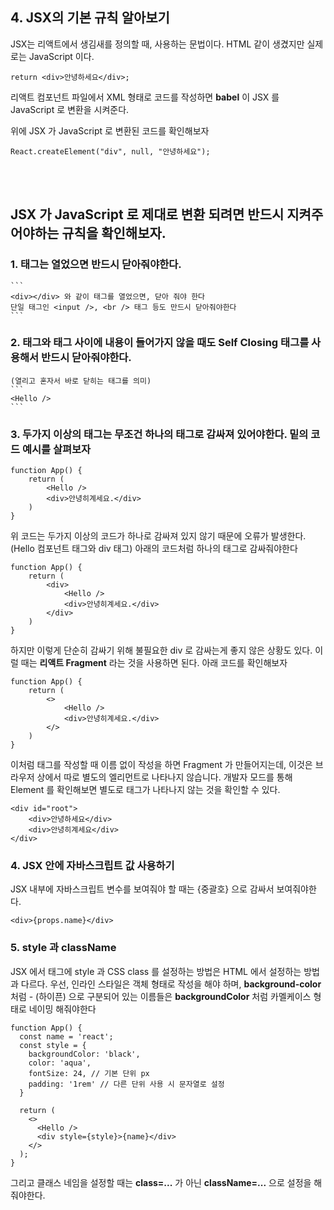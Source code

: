
## 4. JSX의 기본 규칙 알아보기

JSX는 리액트에서 생김새를 정의할 때, 사용하는 문법이다.
HTML 같이 생겼지만 실제로는 JavaScript 이다.
```
return <div>안녕하세요</div>;
```
리액트 컴포넌트 파일에서 XML 형태로 코드를 작성하면 **babel** 이 JSX 를 JavaScript 로 변환을 시켜준다.

위에 JSX 가 JavaScript 로 변환된 코드를 확인해보자
```
React.createElement("div", null, "안녕하세요");
```
<br/>
<br/>

## JSX 가 JavaScript 로 제대로 변환 되려면 반드시 지켜주어야하는 규칙을 확인해보자.

### 1. 태그는 열었으면 반드시 닫아줘야한다.
    ```
    <div></div> 와 같이 태그를 열었으면, 닫아 줘야 한다
    단일 태그인 <input />, <br /> 태그 등도 만드시 닫아줘야한다
    ```

### 2. 태그와 태그 사이에 내용이 들어가지 않을 때도 **Self Closing** 태그를 사용해서 반드시 닫아줘야한다.
    (열리고 혼자서 바로 닫히는 태그를 의미)
    ```
    <Hello />
    ```

### 3. 두가지 이상의 태그는 무조건 하나의 태그로 감싸져 있어야한다. 밑의 코드 예시를 살펴보자
```
function App() {
    return (
        <Hello />
        <div>안녕히계세요.</div>
    )
}
```
위 코드는 두가지 이상의 코드가 하나로 감싸져 있지 않기 때문에 오류가 발생한다. (Hello 컴포넌트 태그와 div 태그)
아래의 코드처럼 하나의 태그로 감싸줘야한다
```
function App() {
    return (
        <div>
            <Hello />
            <div>안녕히계세요.</div>
        </div>
    )
}
```
하지만 이렇게 단순히 감싸기 위해 불필요한 div 로 감싸는게 좋지 않은 상황도 있다. 이럴 때는 **리액트 Fragment** 라는 것을 사용하면 된다.
아래 코드를 확인해보자
```
function App() {
    return (
        <>
            <Hello />
            <div>안녕히계세요.</div>
        </>
    )
}
```
이처럼 태그를 작성할 때 이름 없이 작성을 하면 Fragment 가 만들어지는데, 이것은 브라우저 상에서 따로 별도의 엘리먼트로 나타나지 않습니다.
개발자 모드를 통해 Element 를 확인해보면 별도로 태그가 나타나지 않는 것을 확인할 수 있다.
```
<div id="root">
    <div>안녕하세요</div>
    <div>안녕히계세요</div>
</div>
```

### 4. JSX 안에 자바스크립트 값 사용하기
JSX 내부에 자바스크립트 변수를 보여줘야 할 때는 {중괄호} 으로 감싸서 보여줘야한다.
```
<div>{props.name}</div>
```

### 5. style 과 className
JSX 에서 태그에 style 과 CSS class 를 설정하는 방법은 HTML 에서 설정하는 방법과 다르다.
우선, 인라인 스타일은 객체 형태로 작성을 해야 하며, **background-color** 처럼 - (하이픈) 으로 구분되어 있는 이름들은
**backgroundColor** 처럼 카멜케이스 형태로 네이밍 해줘야한다
```
function App() {
  const name = 'react';
  const style = {
    backgroundColor: 'black',
    color: 'aqua',
    fontSize: 24, // 기본 단위 px
    padding: '1rem' // 다른 단위 사용 시 문자열로 설정
  }

  return (
    <>
      <Hello />
      <div style={style}>{name}</div>
    </>
  );
}
```
그리고 클래스 네임을 설정할 때는 **class=...** 가 아닌 **className=...** 으로 설정을 해줘야한다.